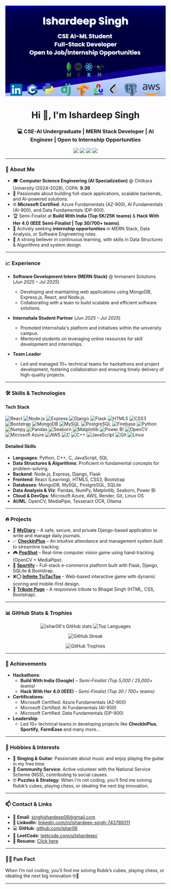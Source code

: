 <p align="center">
  <img src="https://github.com/ishar06/ishar06/blob/main/profileBanner2.png" alt="Ishardeep Singh Banner" />
</p>

<h1 align="center">Hi 👋, I'm Ishardeep Singh</h1>
<h3 align="center">💻 CSE-AI Undergraduate | MERN Stack Developer | AI Engineer | Open to Internship Opportunities</h3>

<p align="center">
  <a href="mailto:singhishardeep06@gmail.com"><img src="https://img.shields.io/badge/Email-D14836?style=for-the-badge&logo=gmail&logoColor=white"/></a>
  <a href="https://www.linkedin.com/in/ishardeep-singh-743789311/"><img src="https://img.shields.io/badge/LinkedIn-0077B5?style=for-the-badge&logo=linkedin&logoColor=white"/></a>
  <a href="https://github.com/ishar06"><img src="https://img.shields.io/badge/GitHub-100000?style=for-the-badge&logo=github&logoColor=white"/></a>
  <a href="https://leetcode.com/u/Ishardeep/"><img src="https://img.shields.io/badge/LeetCode-000000?style=for-the-badge&logo=leetcode&logoColor=white"/></a>
</p>

---

### 💼 About Me

- 🎓 **Computer Science Engineering (AI Specialization)** @ Chitkara University (2024–2028), CGPA: **9.39**
- 🚀 Passionate about building full-stack applications, scalable backends, and AI-powered solutions.
- 🌐 **Microsoft Certified**: Azure Fundamentals (AZ-900), AI Fundamentals (AI-900), and Data Fundamentals (DP-900).
- 🏆 Semi-Finalist at **Build With India (Top 5K/25K teams)** & **Hack With Her 4.0 (IEEE Semi-Finalist | Top 30/700+ teams)**.
- 🤝 Actively seeking **internship opportunities** in MERN Stack, Data Analysis, or Software Engineering roles.
- 🧠 A strong believer in continuous learning, with skills in Data Structures & Algorithms and system design.

---

### 📈 Experience

- **Software Development Intern (MERN Stack)** @ Immanent Solutions (_Jun 2025 – Jul 2025_)
  - Developing and maintaining web applications using MongoDB, Express.js, React, and Node.js.
  - Collaborating with a team to build scalable and efficient software solutions.

- **Internshala Student Partner** (_Jun 2025 – Jul 2025_)
  - Promoted Internshala's platform and initiatives within the university campus.
  - Mentored students on leveraging online resources for skill development and internships.

- **Team Leader**
  - Led and managed 10+ technical teams for hackathons and project development, fostering collaboration and ensuring timely delivery of high-quality projects.

---

### 🛠️ Skills & Technologies

#### Tech Stack

<p align="left">
  <img src="https://cdn.jsdelivr.net/gh/devicons/devicon/icons/react/react-original.svg" width="40" alt="React" title="React"/>
  <img src="https://cdn.jsdelivr.net/gh/devicons/devicon/icons/nodejs/nodejs-original.svg" width="40" alt="Node.js" title="Node.js"/>
  <img src="https://cdn.jsdelivr.net/gh/devicons/devicon/icons/express/express-original.svg" width="40" alt="Express" title="Express"/>
  <img src="https://cdn.jsdelivr.net/gh/devicons/devicon/icons/django/django-plain.svg" width="40" alt="Django" title="Django"/>
  <img src="https://cdn.jsdelivr.net/gh/devicons/devicon/icons/flask/flask-original.svg" width="40" alt="Flask" title="Flask"/>
  <img src="https://cdn.jsdelivr.net/gh/devicons/devicon/icons/html5/html5-original.svg" width="40" alt="HTML5" title="HTML5"/>
  <img src="https://cdn.jsdelivr.net/gh/devicons/devicon/icons/css3/css3-original.svg" width="40" alt="CSS3" title="CSS3"/>
  <img src="https://cdn.jsdelivr.net/gh/devicons/devicon/icons/bootstrap/bootstrap-original.svg" width="40" alt="Bootstrap" title="Bootstrap"/>
  <img src="https://cdn.jsdelivr.net/gh/devicons/devicon/icons/mongodb/mongodb-original.svg" width="40" alt="MongoDB" title="MongoDB"/>
  <img src="https://cdn.jsdelivr.net/gh/devicons/devicon/icons/mysql/mysql-original.svg" width="40" alt="MySQL" title="MySQL"/>
  <img src="https://cdn.jsdelivr.net/gh/devicons/devicon/icons/postgresql/postgresql-original.svg" width="40" alt="PostgreSQL" title="PostgreSQL"/>
  <img src="https://cdn.jsdelivr.net/gh/devicons/devicon/icons/firebase/firebase-plain.svg" width="40" alt="Firebase" title="Firebase"/>
  <img src="https://cdn.jsdelivr.net/gh/devicons/devicon/icons/python/python-original.svg" width="40" alt="Python" title="Python"/>
  <img src="https://cdn.jsdelivr.net/gh/devicons/devicon/icons/numpy/numpy-original.svg" width="40" alt="Numpy" title="Numpy"/>
  <img src="https://cdn.jsdelivr.net/gh/devicons/devicon/icons/pandas/pandas-original.svg" width="40" alt="Pandas" title="Pandas"/>
  <img src="https://user-images.githubusercontent.com/315810/92159303-30d41100-edfb-11ea-8107-1c5352202571.png" width="40" alt="Seaborn" title="Seaborn"/>
  <img src="https://cdn.jsdelivr.net/gh/devicons/devicon/icons/matplotlib/matplotlib-original.svg" width="40" alt="Matplotlib" title="Matplotlib"/>
  <img src="https://upload.wikimedia.org/wikipedia/commons/thumb/c/cf/New_Power_BI_Logo.svg/2048px-New_Power_BI_Logo.svg.png" width="40" alt="Power BI" title="Power BI"/>
  <img src="https://www.vectorlogo.zone/logos/opencv/opencv-icon.svg" width="40" alt="OpenCV" title="OpenCV"/>
  <img src="https://cdn.jsdelivr.net/gh/devicons/devicon/icons/azure/azure-original.svg" width="40" alt="Microsoft Azure" title="Microsoft Azure"/>
  <img src="https://upload.wikimedia.org/wikipedia/commons/thumb/9/93/Amazon_Web_Services_Logo.svg/1024px-Amazon_Web_Services_Logo.svg.png" width="40" alt="AWS" title="AWS"/>
  <img src="https://upload.wikimedia.org/wikipedia/commons/1/19/C_Logo.png" width="40" alt="C" title="C"/>
  <img src="https://cdn.jsdelivr.net/gh/devicons/devicon/icons/cplusplus/cplusplus-original.svg" width="40" alt="C++" title="C++"/>
  <img src="https://cdn.jsdelivr.net/gh/devicons/devicon/icons/javascript/javascript-original.svg" width="40" alt="JavaScript" title="JavaScript"/>
  <img src="https://cdn.jsdelivr.net/gh/devicons/devicon/icons/git/git-original.svg" width="40" alt="Git" title="Git"/>
  <img src="https://cdn.jsdelivr.net/gh/devicons/devicon/icons/linux/linux-original.svg" width="40" alt="Linux" title="Linux"/>
</p>

#### Detailed Skills

- **Languages**: Python, C++, C, JavaScript, SQL
- **Data Structures & Algorithms**: Proficient in fundamental concepts for problem-solving.
- **Backend**: Node.js, Express, Django, Flask
- **Frontend**: React (Learning), HTML5, CSS3, Bootstrap
- **Databases**: MongoDB, MySQL, PostgreSQL, SQLite
- **Data Analysis & Viz**: Pandas, NumPy, Matplotlib, Seaborn, Power BI
- **Cloud & DevOps**: Microsoft Azure, AWS, Render, Git, Linux OS
- **AI/ML**: OpenCV, MediaPipe, Tesseract OCR, Ollama

---

### 🔥 Projects

- 📖 **[MyDiary](https://github.com/ishar06/MyDiary)** – A safe, secure, and private Django-based application to write and manage daily journals.
- ✅ **[CheckInPlus](https://github.com/ishar06/CheckInPlus)** – An intuitive attendance and management system built to streamline tracking.
- 🎮 **[PopShot](https://github.com/ishar06/PopShot)** – Real-time computer vision game using hand-tracking (OpenCV + MediaPipe).
- 🛒 **[Sportify](https://github.com/ishar06/Sportify_EcommerceWebsite)** – Full-stack e-commerce platform built with Flask, Django, SQLite & Bootstrap.
- ❌⭕ **[Infinite TicTacToe](https://github.com/ishar06/TicTacToe)** – Web-based interactive game with dynamic scoring and mobile-first design.
- 📜 **[Tribute Page](https://github.com/ishar06/Tributepage)** – A responsive tribute to Bhagat Singh (HTML, CSS, Bootstrap).

---

### 📊 GitHub Stats & Trophies

<p align="center">
  <img src="https://github-readme-stats.vercel.app/api?username=ishar06&show_icons=true&theme=radical&count_private=true" alt="ishar06's GitHub stats" height="180"/>
  <img src="https://github-readme-stats.vercel.app/api/top-langs/?username=ishar06&layout=compact&theme=radical" alt="Top Languages" height="180"/>
</p>
<p align="center">
  <img src="https://github-readme-streak-stats.herokuapp.com/?user=ishar06&theme=radical" alt="GitHub Streak" />
</p>
<p align="center">
  <img src="https://github-profile-trophy.vercel.app/?username=ishar06&theme=radical&column=7" alt="GitHub Trophies" />
</p>

---

### 🏅 Achievements

- **Hackathons**:
  - **Build With India (Google)** – *Semi-Finalist (Top 5,000 / 25,000+ teams)*
  - **Hack With Her 4.0 (IEEE)** – *Semi-Finalist (Top 30 / 700+ teams)*
- **Certifications**:
  - Microsoft Certified: Azure Fundamentals (AZ-900)
  - Microsoft Certified: AI Fundamentals (AI-900)
  - Microsoft Certified: Data Fundamentals (DP-900)
- **Leadership**:
  - Led 10+ technical teams in developing projects like **CheckInPlus**, **Sportify**, **FormEase** and many more...

---

### 🎸 Hobbies & Interests

- 🎤 **Singing & Guitar**: Passionate about music and enjoy playing the guitar in my free time.
- 🤝 **Community Service**: Active volunteer with the National Service Scheme (NSS), contributing to social causes.
- 🤓 **Puzzles & Strategy**: When I'm not coding, you’ll find me solving Rubik’s cubes, playing chess, or ideating the next big innovation.

---

### 📫 Contact & Links

- 📧 **Email**: [singhishardeep06@gmail.com](mailto:singhishardeep06@gmail.com)
- 💼 **LinkedIn**: [linkedin.com/in/ishardeep-singh-743789311](https://www.linkedin.com/in/ishardeep-singh-743789311)
- 💻 **GitHub**: [github.com/ishar06](https://github.com/ishar06)
- 🧠 **LeetCode**: [leetcode.com/u/Ishardeep/](https://leetcode.com/u/Ishardeep/)
- 📄 **Resume**: [Click here](https://flowcv.com/resume/011rqq99oidt)

---

### 🙋‍♂️ Fun Fact
When I’m not coding, you’ll find me solving Rubik’s cubes, playing chess, or ideating the next big innovation 🤓🚀

---
